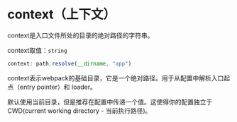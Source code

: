 # context（上下文）

context是入口文件所处的目录的绝对路径的字符串。

context取值：`string`

```js
context: path.resolve(__dirname, "app")
```

context表示webpack的基础目录，它是一个绝对路径。用于从配置中解析入口起点（entry pointer）和 loader。

默认使用当前目录，但是推荐在配置中传递一个值。这使得你的配置独立于 CWD\(current working directory - 当前执行路径\)。

